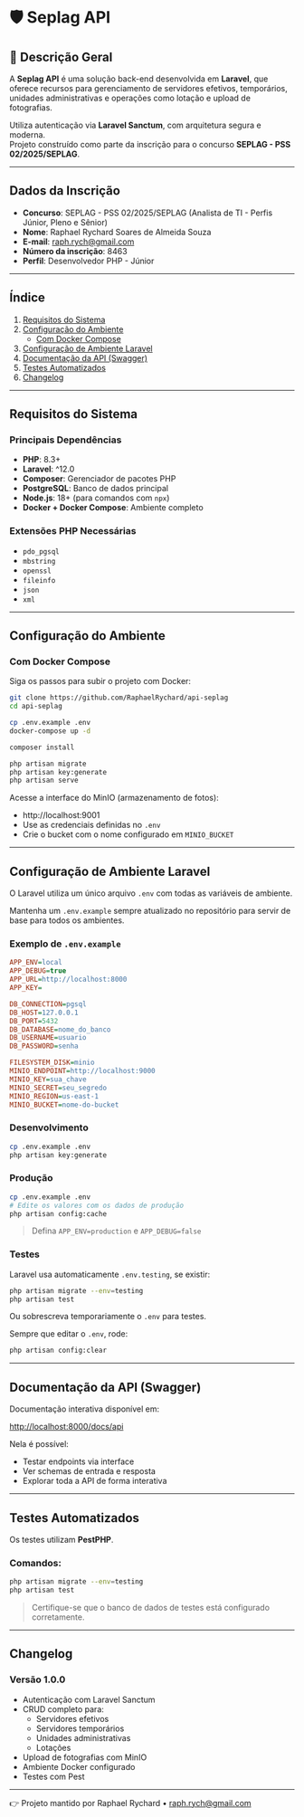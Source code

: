 # 🛡️ Seplag API

## 📘️ Descrição Geral

A **Seplag API** é uma solução back-end desenvolvida em **Laravel**, que oferece recursos para gerenciamento de servidores efetivos, temporários, unidades administrativas e operações como lotação e upload de fotografias.

Utiliza autenticação via **Laravel Sanctum**, com arquitetura segura e moderna.  
Projeto construído como parte da inscrição para o concurso **SEPLAG - PSS 02/2025/SEPLAG**.

---

## Dados da Inscrição

- **Concurso**: SEPLAG - PSS 02/2025/SEPLAG (Analista de TI - Perfis Júnior, Pleno e Sênior)
- **Nome**: Raphael Rychard Soares de Almeida Souza
- **E-mail**: raph.rych@gmail.com
- **Número da inscrição**: 8463
- **Perfil**: Desenvolvedor PHP - Júnior

---

## Índice

1. [Requisitos do Sistema](#requisitos-do-sistema)
2. [Configuração do Ambiente](#configuração-do-ambiente)
    - [Com Docker Compose](#com-docker-compose)
3. [Configuração de Ambiente Laravel](#configuração-de-ambiente-laravel)
4. [Documentação da API (Swagger)](#documentação-da-api-swagger)
5. [Testes Automatizados](#testes-automatizados)
6. [Changelog](#changelog)

---

## Requisitos do Sistema

### Principais Dependências

- **PHP**: 8.3+
- **Laravel**: ^12.0
- **Composer**: Gerenciador de pacotes PHP
- **PostgreSQL**: Banco de dados principal
- **Node.js**: 18+ (para comandos com `npx`)
- **Docker + Docker Compose**: Ambiente completo

### Extensões PHP Necessárias

- `pdo_pgsql`
- `mbstring`
- `openssl`
- `fileinfo`
- `json`
- `xml`

---

## Configuração do Ambiente

### Com Docker Compose

Siga os passos para subir o projeto com Docker:

```bash
git clone https://github.com/RaphaelRychard/api-seplag
cd api-seplag

cp .env.example .env
docker-compose up -d

composer install

php artisan migrate
php artisan key:generate
php artisan serve
```

Acesse a interface do MinIO (armazenamento de fotos):

- http://localhost:9001
- Use as credenciais definidas no `.env`
- Crie o bucket com o nome configurado em `MINIO_BUCKET`

---

## Configuração de Ambiente Laravel

O Laravel utiliza um único arquivo `.env` com todas as variáveis de ambiente.

Mantenha um `.env.example` sempre atualizado no repositório para servir de base para todos os ambientes.

### Exemplo de `.env.example`

```ini
APP_ENV=local
APP_DEBUG=true
APP_URL=http://localhost:8000
APP_KEY=

DB_CONNECTION=pgsql
DB_HOST=127.0.0.1
DB_PORT=5432
DB_DATABASE=nome_do_banco
DB_USERNAME=usuario
DB_PASSWORD=senha

FILESYSTEM_DISK=minio
MINIO_ENDPOINT=http://localhost:9000
MINIO_KEY=sua_chave
MINIO_SECRET=seu_segredo
MINIO_REGION=us-east-1
MINIO_BUCKET=nome-do-bucket
```

###  Desenvolvimento

```bash
cp .env.example .env
php artisan key:generate
```

### Produção

```bash
cp .env.example .env
# Edite os valores com os dados de produção
php artisan config:cache
```

> Defina `APP_ENV=production` e `APP_DEBUG=false`

### Testes

Laravel usa automaticamente `.env.testing`, se existir:

```bash
php artisan migrate --env=testing
php artisan test
```

Ou sobrescreva temporariamente o `.env` para testes.

Sempre que editar o `.env`, rode:

```bash
php artisan config:clear
```

---

## Documentação da API (Swagger)

Documentação interativa disponível em:

[http://localhost:8000/docs/api](http://localhost:8000/docs/api)

Nela é possível:

- Testar endpoints via interface
- Ver schemas de entrada e resposta
- Explorar toda a API de forma interativa

---

## Testes Automatizados

Os testes utilizam **PestPHP**.

### Comandos:

```bash
php artisan migrate --env=testing
php artisan test
```

> Certifique-se que o banco de dados de testes está configurado corretamente.

---

## Changelog

### Versão 1.0.0

- Autenticação com Laravel Sanctum
- CRUD completo para:
    - Servidores efetivos
    - Servidores temporários
    - Unidades administrativas
    - Lotações
- Upload de fotografias com MinIO
- Ambiente Docker configurado
- Testes com Pest

---

👉 Projeto mantido por Raphael Rychard • [raph.rych@gmail.com](mailto:raph.rych@gmail.com)
